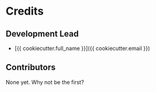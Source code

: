 # Credits

## Development Lead

- [{{ cookiecutter.full_name }}]({{ cookiecutter.email }})

## Contributors

None yet. Why not be the first?
